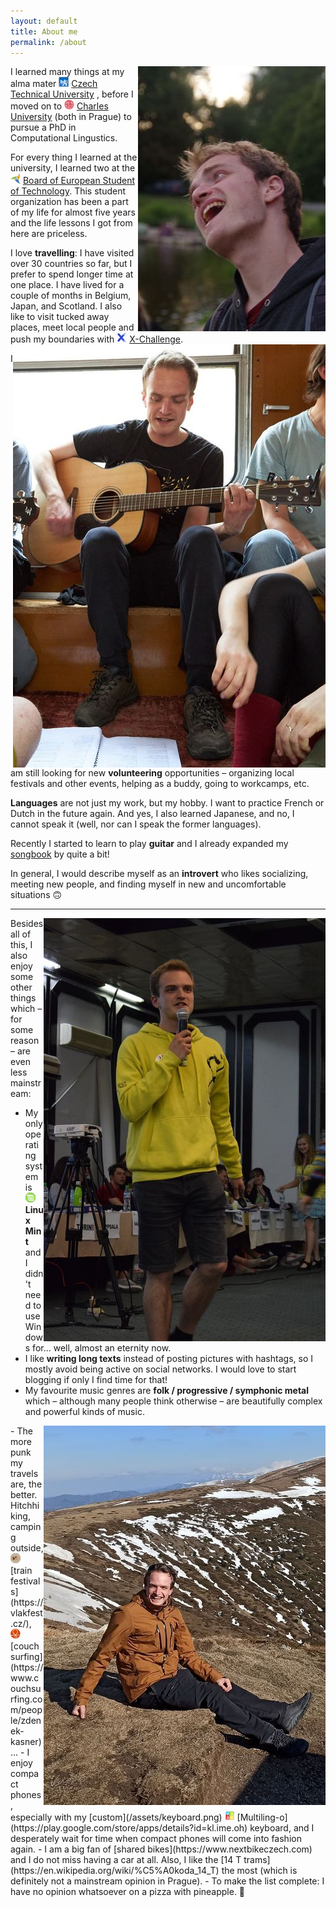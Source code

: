 ```yaml
---
layout: default
title: About me
permalink: /about
---
```


<img id="about-img" align="right" src="assets/me/2.jpg" alt="me">

I learned many things at my alma mater <img src="assets/icons/cvut.png" style="display: inline"> [Czech Technical University](https://cvut.cz/) , before I moved on to <img src="assets/icons/cuni.png" style="display: inline"> [Charles University](https://cuni.cz/) (both in Prague) to pursue a PhD in Computational Lingustics.

For every thing I learned at the university, I learned two at the <img src="assets/icons/best.png" style="display: inline"> [Board of European Student of Technology](https://best.eu.org). This student organization has been a part of my life for almost five years and the life lessons I got from here are priceless. 

I love **travelling**: I have visited over 30 countries so far, but I prefer to spend longer time at one place. I have lived for a couple of months in Belgium, Japan, and Scotland. I also like to visit tucked away places, meet local people and push my boundaries with <img src="assets/icons/x.jpg" style="display: inline"> [X-Challenge](https://x-challenge.cz/).
<img id="about-img" align="right" src="assets/me/5.jpg" alt="me">

I am still looking for new <i class="fa fa-people-arrows"></i> **volunteering** opportunities – organizing local festivals and other events, helping as a buddy, going to workcamps, etc.

**Languages** are not just my work, but my hobby. I want to practice French or Dutch in the future again. And yes, I also learned Japanese, and no, I cannot speak it (well, nor can I speak the former languages).

Recently I started to learn to play <i class="fa fa-guitar"></i> **guitar** and I already expanded my [songbook](/projects) by quite a bit!

In general, I would describe myself as an **introvert** who likes socializing, meeting new people, and finding myself in new and uncomfortable situations 🙃

---
<img id="about-img" align="right" src="assets/me/6.jpg" alt="me">
Besides all of this, I also enjoy some other things which – for some reason – are even less mainstream:

- My only operating system is <img src="assets/icons/mint.png" style="display: inline"> **Linux Mint** and I didn't need to use Windows for... well, almost an eternity now.
- I like <i class="fas fa-pen-nib"></i>  **writing long texts** instead of posting pictures with hashtags, so I mostly avoid being active on social networks. I would love to start blogging if only I find time for that!
- My favourite music genres are <i class="fa fa-music"></i> **folk / progressive / symphonic metal** which – although many people think otherwise – are beautifully complex and powerful kinds of music.
<img id="about-img" align="right" src="assets/me/7.jpg" alt="me">
- The more punk my travels are, the better. Hitchhiking, camping outside, <img src="assets/icons/vlakfest.png" style="display: inline"> [train festivals](https://vlakfest.cz/), <img src="assets/icons/cs.png" style="display: inline"> [couchsurfing](https://www.couchsurfing.com/people/zdenek-kasner)...
- I enjoy compact phones, especially with my [custom](/assets/keyboard.png) <img src="assets/icons/multilingo.webp" style="display: inline"> [Multiling-o](https://play.google.com/store/apps/details?id=kl.ime.oh) keyboard, and I desperately wait for time when compact phones will come into fashion again.
- I am a big fan of <i class="fas fa-bicycle"></i> [shared bikes](https://www.nextbikeczech.com) and I do not miss having a car at all. Also, I like the <i class="fas fa-tram"></i> [14 T trams](https://en.wikipedia.org/wiki/%C5%A0koda_14_T) the most (which is definitely not a mainstream opinion in Prague).
- To make the list complete: I have no opinion whatsoever on a pizza with pineapple. 🍕
